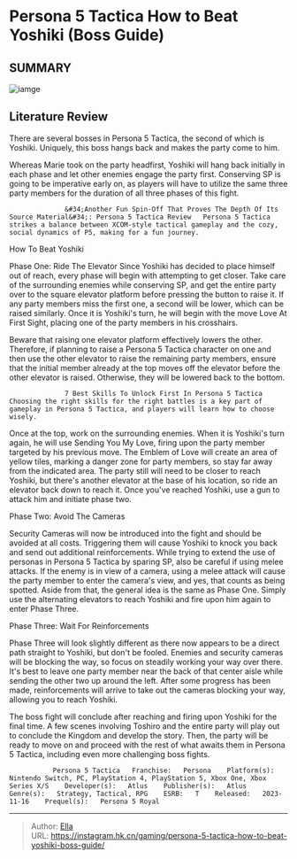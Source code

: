 # Persona 5 Tactica How to Beat Yoshiki (Boss Guide)


## SUMMARY 

![iamge](https://static1.srcdn.com/wordpress/wp-content/uploads/2023/12/persona-5-tactica-how-to-beat-yoshiki-boss-guide.jpg)

## Literature Review

There are several bosses in Persona 5 Tactica, the second of which is Yoshiki. Uniquely, this boss hangs back and makes the party come to him.





Whereas Marie took on the party headfirst, Yoshiki will hang back initially in each phase and let other enemies engage the party first. Conserving SP is going to be imperative early on, as players will have to utilize the same three party members for the duration of all three phases of this fight.




                  &#34;Another Fun Spin-Off That Proves The Depth Of Its Source Material&#34;: Persona 5 Tactica Review   Persona 5 Tactica strikes a balance between XCOM-style tactical gameplay and the cozy, social dynamics of P5, making for a fun journey.   


 How To Beat Yoshiki 
         

Phase One: Ride The Elevator
Since Yoshiki has decided to place himself out of reach, every phase will begin with attempting to get closer. Take care of the surrounding enemies while conserving SP, and get the entire party over to the square elevator platform before pressing the button to raise it. If any party members miss the first one, a second will be lower, which can be raised similarly. Once it is Yoshiki&#39;s turn, he will begin with the move Love At First Sight, placing one of the party members in his crosshairs.



Beware that raising one elevator platform effectively lowers the other. Therefore, if planning to raise a Persona 5 Tactica character on one and then use the other elevator to raise the remaining party members, ensure that the initial member already at the top moves off the elevator before the other elevator is raised. Otherwise, they will be lowered back to the bottom.







                  7 Best Skills To Unlock First In Persona 5 Tactica   Choosing the right skills for the right battles is a key part of gameplay in Persona 5 Tactica, and players will learn how to choose wisely.   

Once at the top, work on the surrounding enemies. When it is Yoshiki&#39;s turn again, he will use Sending You My Love, firing upon the party member targeted by his previous move. The Emblem of Love will create an area of yellow tiles, marking a danger zone for party members, so stay far away from the indicated area. The party still will need to be closer to reach Yoshiki, but there&#39;s another elevator at the base of his location, so ride an elevator back down to reach it. Once you&#39;ve reached Yoshiki, use a gun to attack him and initiate phase two.

Phase Two: Avoid The Cameras
          




Security Cameras will now be introduced into the fight and should be avoided at all costs. Triggering them will cause Yoshiki to knock you back and send out additional reinforcements. While trying to extend the use of personas in Persona 5 Tactica by sparing SP, also be careful if using melee attacks. If the enemy is in view of a camera, using a melee attack will cause the party member to enter the camera&#39;s view, and yes, that counts as being spotted. Aside from that, the general idea is the same as Phase One. Simply use the alternating elevators to reach Yoshiki and fire upon him again to enter Phase Three.

Phase Three: Wait For Reinforcements
         

Phase Three will look slightly different as there now appears to be a direct path straight to Yoshiki, but don&#39;t be fooled. Enemies and security cameras will be blocking the way, so focus on steadily working your way over there. It&#39;s best to leave one party member near the back of that center aisle while sending the other two up around the left. After some progress has been made, reinforcements will arrive to take out the cameras blocking your way, allowing you to reach Yoshiki.




The boss fight will conclude after reaching and firing upon Yoshiki for the final time. A few scenes involving Toshiro and the entire party will play out to conclude the Kingdom and develop the story. Then, the party will be ready to move on and proceed with the rest of what awaits them in Persona 5 Tactica, including even more challenging boss fights.

               Persona 5 Tactica   Franchise:   Persona    Platform(s):   Nintendo Switch, PC, PlayStation 4, PlayStation 5, Xbox One, Xbox Series X/S    Developer(s):   Atlus    Publisher(s):   Atlus    Genre(s):   Strategy, Tactical, RPG    ESRB:   T    Released:   2023-11-16    Prequel(s):   Persona 5 Royal      

---

> Author: [Ella](https://instagram.hk.cn/)  
> URL: https://instagram.hk.cn/gaming/persona-5-tactica-how-to-beat-yoshiki-boss-guide/  


